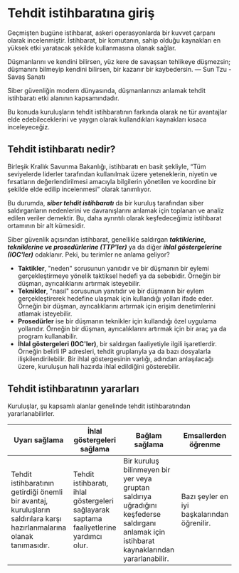 # Tehdit istihbaratına giriş

Geçmişten bugüne istihbarat, askeri operasyonlarda bir kuvvet çarpanı olarak incelenmiştir. İstihbarat, bir komutanın, sahip olduğu kaynakları en yüksek etki yaratacak şekilde kullanmasına olanak sağlar.

Düşmanlarını ve kendini bilirsen,
yüz kere de savaşsan tehlikeye düşmezsin;
düşmanını bilmeyip kendini bilirsen,
bir kazanır bir kaybedersin.
— Sun Tzu - Savaş Sanatı

Siber güvenliğin modern dünyasında, düşmanlarınızı anlamak tehdit istihbaratı etki alanının kapsamındadır.

Bu konuda kuruluşların tehdit istihbaratının farkında olarak ne tür avantajlar elde edebileceklerini ve yaygın olarak kullandıkları kaynakları kısaca inceleyeceğiz.

## Tehdit istihbaratı nedir?

Birleşik Krallık Savunma Bakanlığı, istihbaratı en basit şekliyle, “Tüm seviyelerde liderler tarafından kullanılmak üzere yeteneklerin, niyetin ve fırsatların değerlendirilmesi amacıyla bilgilerin yönetilen ve koordine bir şekilde elde edilip incelenmesi” olarak tanımlıyor. 

Bu durumda, ***siber tehdit istihbaratı*** da bir kuruluş tarafından siber saldırganların nedenlerini ve davranışlarını anlamak için toplanan ve analiz edilen veriler demektir. Bu, daha ayrıntılı olarak keşfedeceğimiz istihbarat ortamının bir alt kümesidir.

Siber güvenlik açısından istihbarat, genellikle saldırgan ***taktiklerine, tekniklerine ve prosedürlerine (TTP'ler)*** ya da diğer ***ihlal göstergelerine (IOC'ler)*** odaklanır. Peki, bu terimler ne anlama geliyor?

+ **Taktikler**, "neden" sorusunun yanıtıdır ve bir düşmanın bir eylemi gerçekleştirmeye yönelik taktiksel hedefi ya da sebebidir. Örneğin bir düşman, ayrıcalıklarını artırmak isteyebilir.
+ **Teknikler**, "nasıl" sorusunun yanıtıdır ve bir düşmanın bir eylem gerçekleştirerek hedefine ulaşmak için kullandığı yolları ifade eder. Örneğin bir düşman, ayrıcalıklarını artırmak için erişim denetimlerini atlamak isteyebilir.
+ **Prosedürler** ise bir düşmanın teknikler için kullandığı özel uygulama yollarıdır. Örneğin bir düşman, ayrıcalıklarını artırmak için bir araç ya da program kullanabilir.
+ **İhlal göstergeleri (IOC'ler)**, bir saldırgan faaliyetiyle ilgili işaretlerdir. Örneğin belirli IP adresleri, tehdit gruplarıyla ya da bazı dosyalarla ilişkilendirilebilir. Bir ihlal göstergesinin varlığı, adından anlaşılacağı üzere, kuruluşun hali hazırda ihlal edildiğini gösterebilir.

## Tehdit istihbaratının yararları

Kuruluşlar, şu kapsamlı alanlar genelinde tehdit istihbaratından yararlanabilirler.

|Uyarı sağlama|İhlal göstergeleri sağlama|Bağlam sağlama|Emsallerden öğrenme|
|---|---|---|---|
|Tehdit istihbaratının getirdiği önemli bir avantaj, kuruluşların saldırılara karşı hazırlanmalarına olanak tanımasıdır.|Tehdit istihbaratı, ihlal göstergeleri sağlayarak saptama faaliyetlerine yardımcı olur.|Bir kuruluş bilinmeyen bir yer veya gruptan saldırıya uğradığını keşfederse saldırganı anlamak için istihbarat kaynaklarından yararlanabilir.|Bazı şeyler en iyi başkalarından öğrenilir.|
